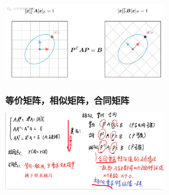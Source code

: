 ![](../photo/Pasted%20image%2020240312171316.png)

# 等价矩阵，相似矩阵，合同矩阵
![](../photo/Pasted%20image%2020240312170704.png)